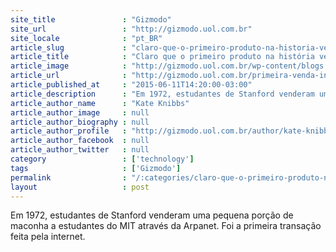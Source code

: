```yaml
---
site_title               : "Gizmodo"
site_url                 : "http://gizmodo.uol.com.br"
site_locale              : "pt_BR"
article_slug             : "claro-que-o-primeiro-produto-na-historia-vendido-pela-internet-era-algo-ilicito"
article_title            : "Claro que o primeiro produto na história vendido pela internet era algo ilícito"
article_image            : "http://gizmodo.uol.com.br/wp-content/blogs.dir/8/files/2015/06/Codigo-na-tela.jpg"
article_url              : "http://gizmodo.uol.com.br/primeira-venda-internet/"
article_published_at     : "2015-06-11T14:20:00-03:00"
article_description      : "Em 1972, estudantes de Stanford venderam uma pequena porção de maconha a estudantes do MIT através da Arpanet. Foi a primeira transação feita pela internet."
article_author_name      : "Kate Knibbs"
article_author_image     : null
article_author_biography : null
article_author_profile   : "http://gizmodo.uol.com.br/author/kate-knibbs/"
article_author_facebook  : null
article_author_twitter   : null
category                 : ['technology']
tags                     : ['Gizmodo']
permalink                : "/:categories/claro-que-o-primeiro-produto-na-historia-vendido-pela-internet-era-algo-ilicito/"
layout                   : post
---
```


Em 1972, estudantes de Stanford venderam uma pequena porção de maconha a estudantes do MIT através da Arpanet. Foi a primeira transação feita pela internet.
